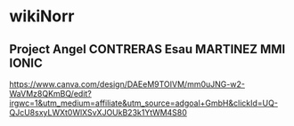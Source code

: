 # wikiNorr

## Project Angel CONTRERAS Esau MARTINEZ MMI IONIC

https://www.canva.com/design/DAEeM9TOIVM/mm0uJNG-w2-WaVMz8QKmBQ/edit?irgwc=1&utm_medium=affiliate&utm_source=adgoal+GmbH&clickId=UQ-QJcU8sxyLWXt0WlXSvXJOUkB23k1YtWM4S80
